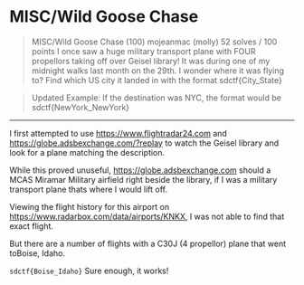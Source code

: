 # MISC/Wild Goose Chase

>MISC/Wild Goose Chase (100)
>mojeanmac (molly)
>52 solves / 100 points
>I once saw a huge military transport plane with FOUR propellors taking off over Geisel library! It was during one of my midnight walks last month on the 29th. I wonder where it was flying to? Find which US city it landed in with the format sdctf{City_State}

>Updated Example: If the destination was NYC, the format would be sdctf{NewYork_NewYork}

***

I first attempted to use https://www.flightradar24.com and https://globe.adsbexchange.com/?replay to watch the Geisel library and look for a plane matching the description.

While this proved unuseful, https://globe.adsbexchange.com should a MCAS Miramar Military airfield right beside the library, if I was a military transport plane thats where I would lift off.

Viewing the flight history for this airport on https://www.radarbox.com/data/airports/KNKX, I was not able to find that exact flight.

But there are a number of flights with a C30J (4 propellor) plane that went toBoise, Idaho.

```sdctf{Boise_Idaho}```
Sure enough, it works!
